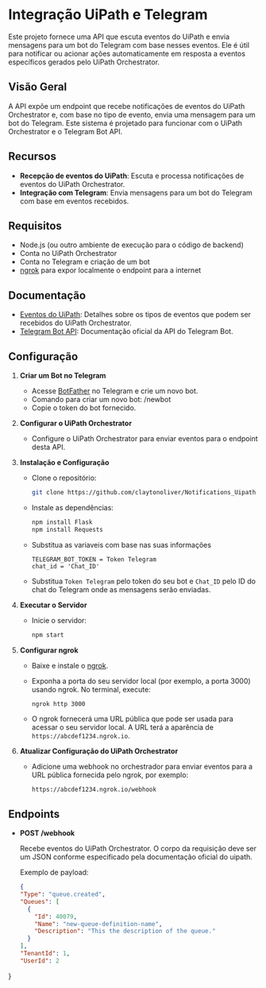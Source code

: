 # Integração UiPath e Telegram

Este projeto fornece uma API que escuta eventos do UiPath e envia mensagens para um bot do Telegram com base nesses eventos. Ele é útil para notificar ou acionar ações automaticamente em resposta a eventos específicos gerados pelo UiPath Orchestrator.

## Visão Geral

A API expõe um endpoint que recebe notificações de eventos do UiPath Orchestrator e, com base no tipo de evento, envia uma mensagem para um bot do Telegram. Este sistema é projetado para funcionar com o UiPath Orchestrator e o Telegram Bot API.

## Recursos

- **Recepção de eventos do UiPath**: Escuta e processa notificações de eventos do UiPath Orchestrator.
- **Integração com Telegram**: Envia mensagens para um bot do Telegram com base em eventos recebidos.

## Requisitos

- Node.js (ou outro ambiente de execução para o código de backend)
- Conta no UiPath Orchestrator
- Conta no Telegram e criação de um bot
- [ngrok](https://ngrok.com/) para expor localmente o endpoint para a internet

## Documentação

- [Eventos do UiPath](https://docs.uipath.com/pt-BR/orchestrator/standalone/2023.10/user-guide/types-of-events#job-events): Detalhes sobre os tipos de eventos que podem ser recebidos do UiPath Orchestrator.
- [Telegram Bot API](https://core.telegram.org/bots/api): Documentação oficial da API do Telegram Bot.

## Configuração

1. **Criar um Bot no Telegram**

   - Acesse [BotFather](https://t.me/botfather) no Telegram e crie um novo bot.
   - Comando para criar um novo bot: /newbot
   - Copie o token do bot fornecido.

2. **Configurar o UiPath Orchestrator**

   - Configure o UiPath Orchestrator para enviar eventos para o endpoint desta API.

3. **Instalação e Configuração**

   - Clone o repositório:

     ```bash
     git clone https://github.com/claytonoliver/Notifications_Uipath
     ```

   - Instale as dependências:

     ```bash
     npm install Flask
     npm install Requests
     ```

   - Substitua as variaveis com base nas suas informações

     ```env
     TELEGRAM_BOT_TOKEN = Token Telegram
     chat_id = 'Chat_ID'
     ```

   - Substitua `Token Telegram` pelo token do seu bot e `Chat_ID` pelo ID do chat do Telegram onde as mensagens serão enviadas.

4. **Executar o Servidor**

   - Inicie o servidor:

     ```bash
     npm start
     ```

5. **Configurar ngrok**

   - Baixe e instale o [ngrok](https://ngrok.com/).
   - Exponha a porta do seu servidor local (por exemplo, a porta 3000) usando ngrok. No terminal, execute:

     ```bash
     ngrok http 3000
     ```

   - O ngrok fornecerá uma URL pública que pode ser usada para acessar o seu servidor local. A URL terá a aparência de `https://abcdef1234.ngrok.io`.

6. **Atualizar Configuração do UiPath Orchestrator**

   - Adicione uma webhook no orchestrador para enviar eventos para a URL pública fornecida pelo ngrok, por exemplo:

     ```
     https://abcdef1234.ngrok.io/webhook
     ```

## Endpoints

- **POST /webhook**

  Recebe eventos do UiPath Orchestrator. O corpo da requisição deve ser um JSON conforme especificado pela documentação oficial do uipath.

  Exemplo de payload:

  ```json
  {
  "Type": "queue.created",
  "Queues": [
    {
      "Id": 40079,
      "Name": "new-queue-definition-name",
      "Description": "This the description of the queue."
    }
  ],
  "TenantId": 1,
  "UserId": 2
}
